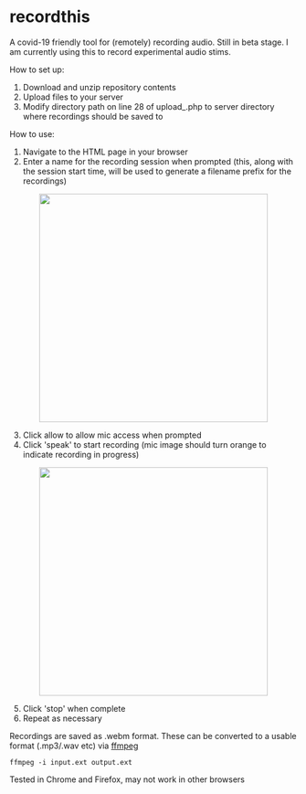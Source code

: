 # recordthis
A covid-19 friendly tool for (remotely) recording audio. Still in beta stage. I am currently using this to record experimental audio stims.

How to set up:
1. Download and unzip repository contents
2. Upload files to your server
3. Modify directory path on line 28 of upload_.php to server directory where recordings should be saved to

How to use:
1. Navigate to the HTML page in your browser
2. Enter a name for the recording session when prompted (this, along with the session start time, will be used to generate a filename prefix for the recordings)
<p align="center"><img src="../assets/scr1.png" width="400"></p>

3. Click allow to allow mic access when prompted
4. Click 'speak' to start recording (mic image should turn orange to indicate recording in progress)
<p align="center"><img src="../assets/scr2.png" width="400"></p>

5. Click 'stop' when complete
6. Repeat as necessary

Recordings are saved as .webm format. These can be converted to a usable format (.mp3/.wav etc) via <a href="https://ffmpeg.org/">ffmpeg</a>

```ffmpeg -i input.ext output.ext```

Tested in Chrome and Firefox, may not work in other browsers
